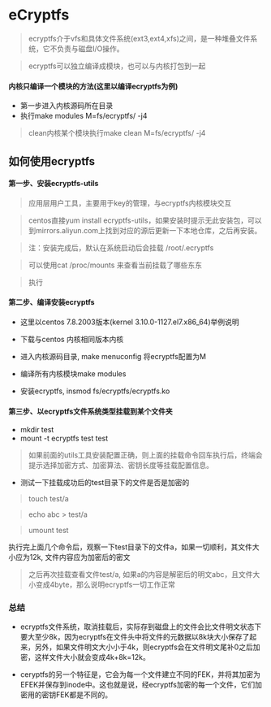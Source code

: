 # eCryptfs
> ecryptfs介于vfs和具体文件系统(ext3,ext4,xfs)之间，是一种堆叠文件系统，它不负责与磁盘I/O操作。

> ecryptfs可以独立编译成模块，也可以与内核打包到一起

#### 内核只编译一个模块的方法(这里以编译ecryptfs为例)
* 第一步进入内核源码所在目录 
* 执行make modules M=fs/ecryptfs/ -j4 

> clean内核某个模块执行make clean M=fs/ecryptfs/ -j4

## 如何使用ecryptfs
#### 第一步、安装ecryptfs-utils
> 应用层用户工具，主要用于key的管理，与ecryptfs内核模块交互

>centos直接yum install ecryptfs-utils，如果安装时提示无此安装包，可以到mirrors.aliyun.com上找到对应的源后更新一下本地仓库，之后再安装。

> 注：安装完成后，默认在系统启动后会挂载 /root/.ecryptfs

> 可以使用cat /proc/mounts 来查看当前挂载了哪些东东

> 执行

#### 第二步、编译安装ecryptfs
* 这里以centos 7.8.2003版本(kernel 3.10.0-1127.el7.x86_64)举例说明

* 下载与centos 内核相同版本内核
* 进入内核源码目录, make menuconfig
将ecryptfs配置为M
* 编译所有内核模块make modules
* 安装ecryptfs, insmod fs/ecryptfs/ecryptfs.ko

#### 第三步、以ecryptfs文件系统类型挂载到某个文件夹
* mkdir test
* mount -t ecryptfs test test
> 如果前面的utils工具安装配置正确，则上面的挂载命令回车执行后，终端会提示选择加密方式、加密算法、密钥长度等挂载配置信息。

* 测试一下挂载成功后的test目录下的文件是否是加密的
> touch test/a

> echo abc > test/a

>umount test

执行完上面几个命令后，观察一下test目录下的文件a，如果一切顺利，其文件大小应为12k, 文件内容应为加密后的密文

> 之后再次挂载查看文件test/a, 如果a的内容是解密后的明文abc，且文件大小变成4byte，那么说明ecryptfs一切工作正常

### 总结

* ecryptfs文件系统，取消挂载后，实际存到磁盘上的文件会比文件明文状态下要大至少8k，因为ecryptfs在文件头中将文件的元数据以8k块大小保存了起来，另外，如果文件明文大小小于4k，则ecryptfs会在文件明文尾补0之后加密，这样文件大小就会变成4k+8k=12k。

* ceryptfs的另一个特征是，它会为每一个文件建立不同的FEK，并将其加密为EFEK并保存到inode中。这也就是说，经ecryptfs加密的每一个文件，它们加密用的密钥FEK都是不同的。

